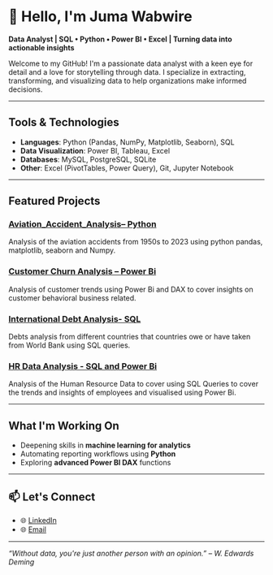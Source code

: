 # 👋 Hello, I'm Juma Wabwire

 **Data Analyst | SQL • Python • Power BI • Excel | Turning data into actionable insights**

Welcome to my GitHub! I'm a passionate data analyst with a keen eye for detail and a love for storytelling through data. I specialize in extracting, transforming, and visualizing data to help organizations make informed decisions.

---

##  Tools & Technologies

- **Languages**: Python (Pandas, NumPy, Matplotlib, Seaborn), SQL
- **Data Visualization**: Power BI, Tableau, Excel
- **Databases**: MySQL, PostgreSQL, SQLite
- **Other**: Excel (PivotTables, Power Query), Git, Jupyter Notebook

---

##  Featured Projects

###  [Aviation_Accident_Analysis– Python](https://github.com/JUMAWABWIRE/Aviation_Accident_Analysis)
Analysis of the aviation accidents from 1950s to 2023 using python pandas, matplotlib, seaborn and Numpy.

###  [Customer Churn Analysis – Power Bi](https://github.com/JUMAWABWIRE/Customer_Churn_Analysis)
Analysis of customer trends using Power Bi and DAX to cover insights on customer behavioral business related.

###  [International Debt Analysis- SQL](https://github.com/JUMAWABWIRE/International-Debt-Analysis)
Debts analysis from different countries that countries owe or have taken from World Bank using SQL queries.


### [HR Data Analysis - SQL and Power Bi](https://github.com/JUMAWABWIRE/HR-MYSQL-DATA-ANALYSIS)
Analysis of the Human Resource Data to cover using SQL Queries to cover the trends and insights of employees and visualised using Power Bi. 

---

##  What I'm Working On

-  Deepening skills in **machine learning for analytics**
-  Automating reporting workflows using **Python**
-  Exploring **advanced Power BI DAX** functions

---

## 📫 Let's Connect

- 🌐 [LinkedIn](https://www.linkedin.com/in/juma-jackson-73b411320/)
- 🌐 [Email](jackson.jumswabwire@gmail.com)

---

_“Without data, you're just another person with an opinion.” – W. Edwards Deming_

